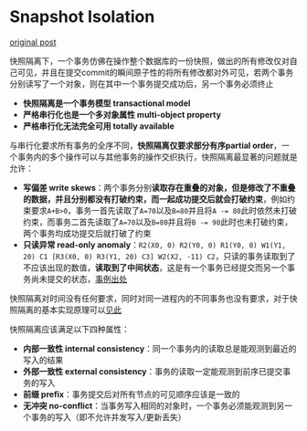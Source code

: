 # Snapshot Isolation

[original post](https://jepsen.io/consistency/models/snapshot-isolation)

快照隔离下，一个事务仿佛在操作整个数据库的一份快照，做出的所有修改仅对自己可见，并且在提交commit的瞬间原子性的将所有修改都对外可见，若两个事务分别读写了一个对象，则在其中一个事务提交成功后，另一个事务必须终止

- **快照隔离是一个事务模型 transactional model**
- **严格串行化也是一个多对象属性 multi-object property**
- **严格串行化无法完全可用 totally available**

与串行化要求所有事务的全序不同，**快照隔离仅要求部分有序partial order**，一个事务内的多个操作可以与其他事务的操作交织执行，快照隔离最显著的问题就是允许：

- **写偏差 write skews**：两个事务分别**读取存在重叠的对象，但是修改了不重叠的数据，并且分别都没有打破约束，而一起成功提交后就会打破约束**，例如约束要求`A+B>0`，事务一首先读取了`A=70`以及`B=80`并且将`A -= 80`此时依然未打破约束，而事务二首先读取了`A=70`以及`B=80`并且将`B -= 90`此时也未打破约束，两个事务均成功提交后就打破了约束
- **只读异常 read-only anomaly**：`R2(X0, 0) R2(Y0, 0) R1(Y0, 0) W1(Y1, 20) C1 [R3(X0, 0) R3(Y1, 20) C3] W2(X2, -11) C2`，只读的事务读取到了不应该出现的数值，**读取到了中间状态**，这是有一个事务已经提交而另一个事务尚未提交的状态，[事例出处](https://www.cs.umb.edu/~poneil/ROAnom.pdf)

快照隔离对时间没有任何要求，同时对同一进程内的不同事务也没有要求，对于快照隔离的基本实现原理可以[见此](https://github.com/JasonYuchen/notes/blob/master/ddia/07.Transactions.md#弱的隔离级别-weak-isolation-levels)

快照隔离应该满足以下四种属性：

- **内部一致性 internal consistency**：同一个事务内的读取总是能观测到最近的写入的结果
- **外部一致性 external consistency**：事务的读取一定能观测到前序已提交事务的写入
- **前缀 prefix**：事务提交后对所有节点的可见顺序应该是一致的
- **无冲突 no-conflict**：当事务写入相同的对象时，一个事务必须能观测到另一个事务的写入（即不允许并发写入/更新丢失）
